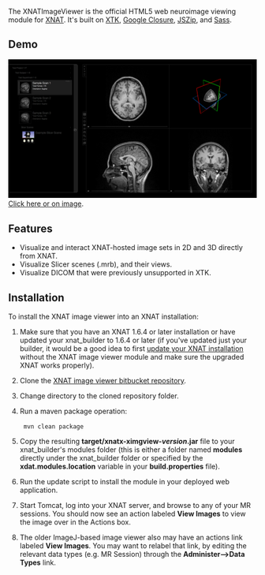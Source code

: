 The XNATImageViewer is the official HTML5 web neuroimage viewing module for [XNAT](http://www.xnat.org/).  It's built on [XTK](https://github.com/xtk/X#readme), [Google Closure](https://developers.google.com/closure/), [JSZip](http://stuk.github.io/jszip/), and [Sass](http://sass-lang.com/).

Demo
--------------
[![Demo](https://raw.githubusercontent.com/MokaCreativeLLC/XNATImageViewer/master/src/main/images/viewer/xiv/ui/Demo/Demo-orig.jpg)](http://mokacreativellc.github.io/XNATImageViewer/Demo.html)
[Click here or on image](http://mokacreativellc.github.io/XNATImageViewer/Demo.html).

Features
----
* Visualize and interact XNAT-hosted image sets in 2D and 3D directly from XNAT.
* Visualize Slicer scenes (.mrb), and their views.
* Visualize DICOM that were previously unsupported in XTK.

Installation
------------

To install the XNAT image viewer into an XNAT installation:

1. Make sure that you have an XNAT 1.6.4 or later installation or have updated your xnat_builder to 1.6.4 or later (if you've updated just your builder, it would be a good idea to first [update your XNAT installation](https://wiki.xnat.org/display/XNAT16/How+to+Upgrade+XNAT#HowtoUpgradeXNAT-NewReleaseOldDatabase) without the XNAT image viewer module and make sure the upgraded XNAT works properly).

2. Clone the [XNAT image viewer bitbucket repository](https://bitbucket.org/xnatdev/xnat-image-viewer-plugin).

3. Change directory to the cloned repository folder.

4. Run a maven package operation:

        mvn clean package

5. Copy the resulting **target/xnatx-ximgview-*version*.jar** file to your xnat_builder's modules folder (this is either a folder named **modules** directly under the xnat_builder folder or specified by the **xdat.modules.location** variable in your **build.properties** file).

6. Run the update script to install the module in your deployed web application.

7. Start Tomcat, log into your XNAT server, and browse to any of your MR sessions. You should now see an action labeled **View Images** to view the image over in the Actions box.

8. The older ImageJ-based image viewer also may have an actions link labeled **View Images**.  You may want to relabel that link, by editing the relevant data types (e.g. MR Session) through the **Administer-->Data Types** link.

